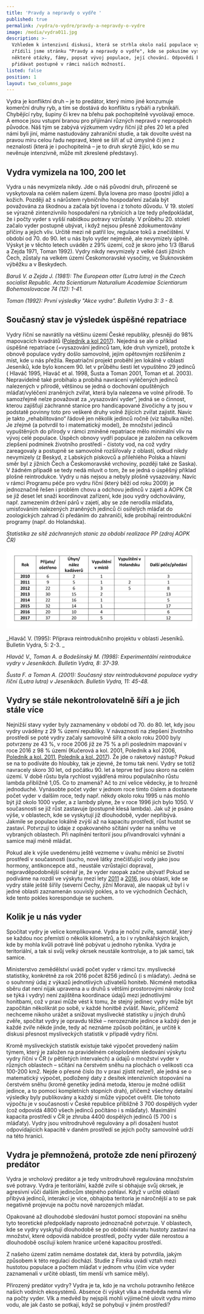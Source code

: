 ```yaml
---
title: 'Pravdy a nepravdy o vydře '
published: true
permalink: /vydra/o-vydre/pravdy-a-nepravdy-o-vydre
image: /media/vydra011.jpg
description: >-
  Vzhledem k intenzivní diskusi, která se strhla okolo naší populace vyder,
  zřídili jsme stránku "Pravdy a nepravdy o vydře", kde se pokusíme vysvětlit
  některé otázky, fámy, popsat vývoj populace, její chování. Odpovědi budeme
  přidávat postupně v rámci našich možností. 
listed: false
position: 1
layout: two_columns_page
---
```

Vydra je konfliktní druh – je to predátor, který mimo jiné konzumuje komerční druhy ryb, a tím se dostává do konfliktu s rybáři a rybníkáři. Chybějící ryby, šupiny či krev na břehu pak pochopitelně vyvolávají emoce. A emoce jsou vstupní branou pro přijímání různých nepravd v neprospěch původce. Náš tým se zabývá výzkumem vydry říční již přes 20 let a před námi byli jiní, máme nastudovány zahraniční studie, a tak dovolte uvést na pravou míru celou řadu nepravd, které se šíří ať už úmyslně či jen z neznalosti (která je i pochopitelná – je to druh skrytě žijící, kdo se mu nevěnuje intenzivně, může mít zkreslené představy).

## Vydra vymizela na 100, 200 let

Vydra u nás nevymizela nikdy. Jde o náš původní druh, přirozeně se vyskytovala na celém našem území. Byla lovena pro maso (postní jídlo) a kožich. Později až s nárůstem rybničního hospodaření začala být považována za škodnou a začala být lovena i z tohoto důvodu. V 19. století se výrazně zintenzivnilo hospodaření na rybnících a lze tedy předpokládat, že i počty vyder s vyšší nabídkou potravy vzrůstaly. V průběhu 20. století začalo vyder postupně ubývat, i když nejsou přesně zdokumentovány příčiny a jejich vliv. Určitě mezi ně patřil lov, regulace toků a znečištění. V období od 70. do 90. let u nás bylo vyder nejméně, ale nevymizely úplně. Výskyt je v těchto letech uváděn z 29% území, což je skoro jeho 1/3 (Baruš a Zejda 1971, Toman 1992). Vydry nikdy nevymizely z velké části jižních Čech, zůstaly na velkém území Českomoravské vysočiny, ve Šluknovském výběžku a v Beskydech.

_Baruš V. a Zejda J. (1981): The European otter (Lutra lutra) in the Czech socialist Republic.  Acta Scientiarum Naturalium Academiae Scientiarum Bohemoslovacae 74 (12): 1-41._

_Toman (1992): První výsledky "Akce vydra". Bulletin Vydra 3: 3 - 8._

## Současný stav je výsledek úspěšné repatriace

Vydry říční se navrátily na většinu území České republiky, přesněji do 98% mapovacích kvadrátů ([Poledník a kol 2017](https://www.vydryonline.cz/media/Polednik_etal_4_13.pdf)). Nejedná se ale o příklad úspěšné repatriace (=vysazování jedinců tam, kde druh vymizel), protože k obnově populace vydry došlo samovolně, jejím opětovným rozšířením z míst, kde u nás přežila. Repatriační projekt proběhl jen lokálně v oblasti Jeseníků, kde bylo koncem 90. let v průběhu šesti let vypuštěno 29 jedinců ( Hlaváč 1995, Hlaváč et al. 1998, Šusta a Toman 2001, Toman et al. 2003). Nepravidelně také probíhalo a probíhá navrácení vyléčených jedinců nalezených v přírodě, většinou se jedná o dochování opuštěných mláďat/vyléčení zraněných zvířat, která byla nalezena ve volné přírodě. To samozřejmě nelze považovat za „vysazování vyder“, jedná se o činnost, kterou zajišťují záchranné stanice pro handicapované živočichy a ty jsou v podstatě povinny toto pro veškeré druhy volně žijících zvířat zajistit. Navíc je takto „rehabilitováno“ řádově jen několik jedinců ročně (viz tabulka níže). Je zřejmé (a potvrdil to i matematický model), že množství jedinců vypuštěných do přírody v rámci zmíněné repatriace mělo minimální vliv na vývoj celé populace. Úspěch obnovy vydří populace je založen na celkovém zlepšení podmínek životního prostředí - čistoty vod, na což vydry zareagovaly a postupně se samovolně rozšiřovaly z oblastí, odkud nikdy nevymizely (z Beskyd, z Labských pískovců a přilehlého Polska a hlavní směr byl z jižních Čech a Českomoravské vrchoviny, později také ze Saska). V žádném případě se tedy nedá mluvit o tom, že se jedná o úspěšný příklad plošné reintrodukce. Vydry u nás nejsou a nebyly plošně vysazovány. Navíc v rámci Programu péče pro vydru říční (který běží od roku 2009) je jednoznačně řešen i problém chovu a odchovu jedinců v zajetí a AOPK ČR se již deset let snaží koordinovat zařízení, kde jsou vydry odchovávány, např.  zamezením držení párů v zajetí, aby se zde nerodila mláďata, umisťováním nalezených zraněných jedinců či osiřelých mláďat do zoologických zahrad či předáním do zahraničí, kde probíhají reintrodukční programy (např. do Holandska). 

_Statistika ze sítě záchranných stanic za období realizace PP (zdroj AOPK ČR)_

![](/media/statistika_vydry_zs.jpg)

_Hlaváč V. (1995): Příprava reintrodukčního projektu v oblasti Jeseníků. Bulletin Vydra, 5: 2-3. _

_Hlaváč V., Toman A. a Bodešínský M. (1998): Experimentální reintrodukce vydry v Jeseníkách. Bulletin Vydra, 8: 37-39._

_Šusta F. a Toman A. (2001): Současný stav reintrodukované populace vydry říční (Lutra lutra) v Jeseníkách. Bulletin Vydra, 11: 45-48._



## Vydry se stále nekontrolovatelně šíří a je jich stále více

Nejnižší stavy vyder byly zaznamenány v období od 70. do 80. let, kdy jsou vydry uváděny z 29 % území republiky. V návaznosti na zlepšení životního prostředí se poté vydry začaly samovolně šířit a okolo roku 2000 byly potvrzeny ze 43 %, v roce 2006 již ze 75 % a při posledním mapování v roce 2016 z 98 % území (Kučerová a kol. 2001, Poledník a kol 2006, [Poledník a kol. 2011](https://www.vydryonline.cz/media/Polednik_etal_22_28.pdf), [Poledník a kol. 2017](https://www.vydryonline.cz/media/Polednik_etal_4_13.pdf)). Že jde o raketový nástup? Pokud se na to podíváte do hloubky,  tak je zjevné, že tomu tak není. Vydry se totiž navracely skoro 30 let, od počátku 90. let a teprve teď jsou skoro na celém území. V době růstu byla rychlost vyjádřená mírou populačního růstu lambda přibližně 1,05. Co to znamená? Ač to zní velice vědecky, je to hrozně jednoduché. Vynásobte počet vyder v jednom roce tímto číslem a dostanete počet vyder v dalším roce, tedy např. někdy okolo roku 1995 u nás mohlo být již okolo 1000 vyder, a z lambdy plyne, že v roce 1996 jich bylo 1050. V současnosti se již růst zastavuje (postupně klesá lambda). Jak už je psáno výše, v oblastech, kde se vyskytují již dlouhodobě, vyder nepřibývá. Jakmile se populace lokálně zvýší až na kapacitu prostředí, růst hustot se zastaví. Potvrzují to údaje z opakovaného sčítání vyder na sněhu ve vybraných oblastech. Při naplnění teritorií jsou přivandrovalci vyhnáni a samice mají méně mláďat. 

Pokud ale k výše uvedenému ještě vezmeme v úvahu měnící se životní prostředí v současnosti (sucho, nové látky znečišťující vody jako jsou hormony, antikoncepce atd., neustále vzrůstající doprava), nejpravděpodobnější scénář je, že vyder naopak začne ubývat! Pokud se podíváme na rozdíl ve výskytu mezi lety [2011](https://www.vydryonline.cz/media/Polednik_etal_22_28.pdf) a [2016](https://www.vydryonline.cz/media/Polednik_etal_4_13.pdf), jsou oblasti, kde se vydry stále ještě šířily (severní Čechy, jižní Morava), ale naopak už byl i v jedné oblasti zaznamenán souvislý pokles, a to ve východních Čechách, kde tento pokles koresponduje se suchem. 

## Kolik je u nás vyder 

Spočítat vydry je velice komplikované. Vydra je noční zvíře, samotář, který se každou noc přemístí o několik kilometrů, a to i v rybníkářských krajích, kde by mohla kvůli potravě líně pobývat u jednoho rybníka. Vydra je teritoriální, a tak si svůj velký okrsek neustále kontroluje, a to jak samci, tak samice.

Ministerstvo zemědělství uvádí počet vyder v rámci tzv. myslivecké statistiky, konkrétně za rok 2016 počet 8256 jedinců (i s mláďaty). Jedná se o souhrnný údaj z výkazů jednotlivých uživatelů honiteb. Nicméně metodika sběru dat není nijak upravena a u druhů s většími prostorovými nároky (což se týká i vydry) není zajištěna koordinace údajů  mezi jednotlivými honitbami, což v praxi může vést k tomu, že stejný jedinec vydry může být započítán několikrát po sobě, v každé honitbě zvlášť.  Navíc, přičemž nechceme nikoho urážet a snižovat myslivecké statistiky u jiných druhů zvěře, spočítat vydry je opravdu těžké – nerozeznáte jedince a každý den je každé zvíře někde jinde, tedy ač neznáme způsob počítání, je určitě k diskusi přesnost mysliveckých statistik v případě vydry říční.

Kromě mysliveckých statistik existuje také výpočet provedený naším týmem, který je založen na pravidelném celoplošném sledování výskytu vydry říční v ČR (v pětiletých intervalech) a údajů o množství vyder v různých oblastech – sčítání na čerstvém sněhu na plochách o velikosti cca 100-200 km2. Nejde o přesné číslo (to v praxi zjistit nelze!), ale jedná se o matematický výpočet, podložený daty z desítek intenzivních stopování na čerstvém sněhu (kromě genetiky jediná metoda, kterou je možné odlišit jedince, a to pomocí kompletních stopních drah), přičemž všechny detailní výsledky byly publikovány a každý si může výpočet ověřit. Dle tohoto výpočtu je v současnosti v České republice přibližně 3 700 dospělých vyder (což odpovídá 4800 všech jedinců počítáno i s mláďaty). Maximální kapacita prostředí v ČR je zhruba 4400 dospělých jedinců (5 700 i s mláďaty). Vydry jsou vnitrodruhově regulovány a při dosažení hustot odpovídajících kapacitě v daném prostředí se jejich počty samovolně udrží na této hranici. 

## Vydra je přemnožená, protože zde není přirozený predátor

Vydra je vrcholový predátor a je tedy vnitrodruhově regulována množstvím své potravy. Vydra je teritoriální, každé zvíře si obhajuje svůj okrsek, je agresivní vůči dalším jedincům stejného pohlaví. Když v určité oblasti přibývá jedinců, interakcí je více, obhajoba teritoria je náročnější a to se pak negativně projevuje na počtu nově narozených mláďat.

Opakované až dlouhodobé sledování hustot pomocí stopování na sněhu tyto teoretické předpoklady naprosto jednoznačně potvrzuje. V oblastech, kde se vydry vyskytují dlouhodobě se po období návratu hustoty zastaví na množství, které odpovídá nabídce prostředí,  počty vyder dále nerostou a dlouhodobě oscilují kolem hranice určené kapacitou prostředí. 

Z našeho území zatím nemáme dostatek dat, která by potvrdila, jakým způsobem k této regulaci dochází. Studie z Finska uvádí vztah mezi hustotou populace a počtem mláďat v jednom vrhu (čím více vyder zaznamenali v určité oblasti, tím menší vrh samice měly). 

Přirozený predátor vydry? Vydra je ta, kdo je na vrcholu potravního řetězce našich vodních ekosystémů. Absence či výskyt vlka a medvěda nemá vliv na počty vyder. Vlk a medvěd by nejspíš mohli výjimečně ulovit vydru mimo vodu, ale jak často se potkají, když se pohybují v jiném prostředí?
